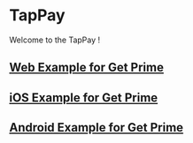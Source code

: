 # TapPay

Welcome to the TapPay !

## [Web Example for Get Prime](https://tappay.github.io/tappay-web-example)

## [iOS Example for Get Prime](https://tappay.github.io/tappay-ios-example)

## [Android Example for Get Prime](https://tappay.github.io/tapapy-android-example)